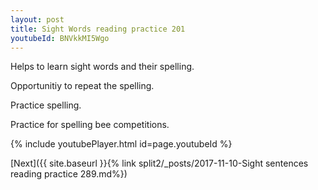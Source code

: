 ```yaml
---
layout: post
title: Sight Words reading practice 201
youtubeId: BNVkkMI5Wgo
---
```

 
 
Helps to learn sight words and their spelling.

Opportunitiy to repeat the spelling. 

Practice spelling. 
 
Practice for spelling bee competitions. 
 
{% include youtubePlayer.html id=page.youtubeId %}
 
 

[Next]({{ site.baseurl }}{% link  split2/_posts/2017-11-10-Sight sentences reading practice 289.md%})
 
